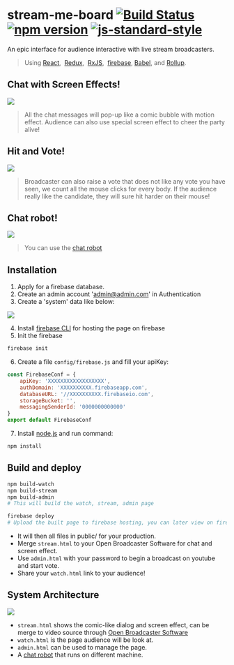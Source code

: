 # stream-me-board [![Build Status](https://travis-ci.org/yamafaktory/babel-react-rollup-starter.svg?branch=master)](https://travis-ci.org/yamafaktory/babel-react-rollup-starter) [![npm version](https://img.shields.io/npm/v/babel-react-rollup-starter.svg?style=flat)](https://www.npmjs.com/package/babel-react-rollup-starter) [![js-standard-style](https://img.shields.io/badge/code%20style-standard-brightgreen.svg)](http://standardjs.com/)

An epic interface for audience interactive with live stream broadcasters.
> Using [React](https://facebook.github.io/react/),  [Redux](https://github.com/reactjs/redux),  [RxJS](https://github.com/Reactive-Extensions/RxJS),  [firebase](firebase.google.com), [Babel](http://babeljs.io/), and [Rollup](http://rollupjs.org/).

## Chat with Screen Effects!

<img src='http://i.imgur.com/ZPkPX9W.jpg'>

> All the chat messages will pop-up like a comic bubble with motion effect.
> Audience can also use special screen effect to cheer the party alive!

## Hit and Vote!

<img src='http://i.imgur.com/kqHG3su.png'>

> Broadcaster can also raise a vote that does not like any vote you have seen, we count all the mouse clicks for every body.
> If the audience really like the candidate, they will sure hit harder on their mouse!

## Chat robot!

<img src='http://i.imgur.com/SplxupV.jpg'>

> You can use the [chat robot](https://github.com/XiangPingJun/chat-robot)

## Installation

1. Apply for a firebase database.
2. Create an admin account 'admin@admin.com' in Authentication
3. Create a 'system' data like below:

<img src='http://i.imgur.com/uvXzzk9.png'>

4. Install [firebase CLI](https://firebase.google.com/docs/hosting/quickstart) for hosting the page on firebase
5. Init the firebase

```sh
firebase init
```

6. Create a file `config/firebase.js` and fill your apiKey:

```javascript
const FirebaseConf = {
	apiKey: 'XXXXXXXXXXXXXXXXXX',
	authDomain: 'XXXXXXXXXX.firebaseapp.com',
	databaseURL: '//XXXXXXXXXX.firebaseio.com',
	storageBucket: '',
	messagingSenderId: '0000000000000'
}
export default FirebaseConf
```

7. Install [node.js](https://nodejs.org/) and run command:

```sh
npm install
```

## Build and deploy

```sh
npm build-watch
npm build-stream
npm build-admin
# This will build the watch, stream, admin page

firebase deploy
# Upload the built page to firebase hosting, you can later view on firebase
```

* It will then all files in public/ for your production.
* Merge `stream.html` to your Open Broadcaster Software for chat and screen effect.
* Use `admin.html` with your password to begin a broadcast on youtube and start vote.
* Share your `watch.html` link to your audience!

## System Architecture

<img src='http://i.imgur.com/xmDqWPU.png'>

* `stream.html` shows the comic-like dialog and screen effect, can be merge to video source through [Open Broadcaster Software](https://obsproject.com/)
* `watch.html` is the page audience will be look at.
* `admin.html` can be used to manage the page.
* A [chat robot](https://github.com/XiangPingJun/chat-robot) that runs on different machine.
